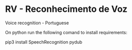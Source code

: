 # RV - Reconhecimento de Voz
Voice recognition - Portuguese



On python run the following comand to install requirements:


pip3 install SpeechRecognition pydub
